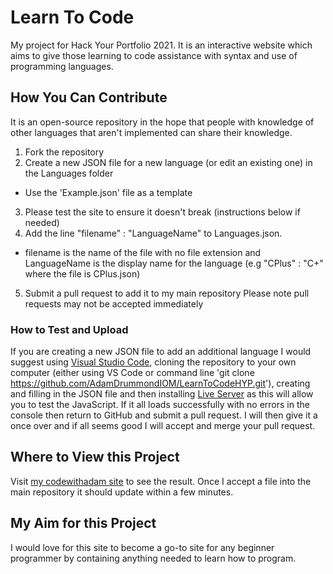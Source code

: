 # Learn To Code
My project for Hack Your Portfolio 2021.
It is an interactive website which aims to give those learning to code assistance with syntax and use of programming languages. 
## How You Can Contribute
It is an open-source repository in the hope that people with knowledge of other languages that aren't implemented can share their knowledge. 
1. Fork the repository
2. Create a new JSON file for a new language (or edit an existing one) in the Languages folder
* Use the 'Example.json' file as a template
3. Please test the site to ensure it doesn't break (instructions below if needed)
4. Add the line "filename" : "LanguageName" to Languages.json.
* filename is the name of the file with no file extension and LanguageName is the display name for the language (e.g "CPlus" : "C+" where the file is CPlus.json)
5. Submit a pull request to add it to my main repository
Please note pull requests may not be accepted immediately
### How to Test and Upload
If you are creating a new JSON file to add an additional language I would suggest using [Visual Studio Code](https://code.visualstudio.com/download), cloning the repository to your own computer (either using VS Code or command line 'git clone https://github.com/AdamDrummondIOM/LearnToCodeHYP.git'), creating and filling in the JSON file and then installing [Live Server](https://marketplace.visualstudio.com/items?itemName=ritwickdey.LiveServer) as this will allow you to test the JavaScript. If it all loads successfully with no errors in the console then return to GitHub and submit a pull request. I will then give it a once over and if all seems good I will accept and merge your pull request.
## Where to View this Project
Visit [my codewithadam site](adam.codewithadam/LearnToCodeHYP) to see the result. Once I accept a file into the main repository it should update within a few minutes.
## My Aim for this Project
I would love for this site to become a go-to site for any beginner programmer by containing anything needed to learn how to program.
